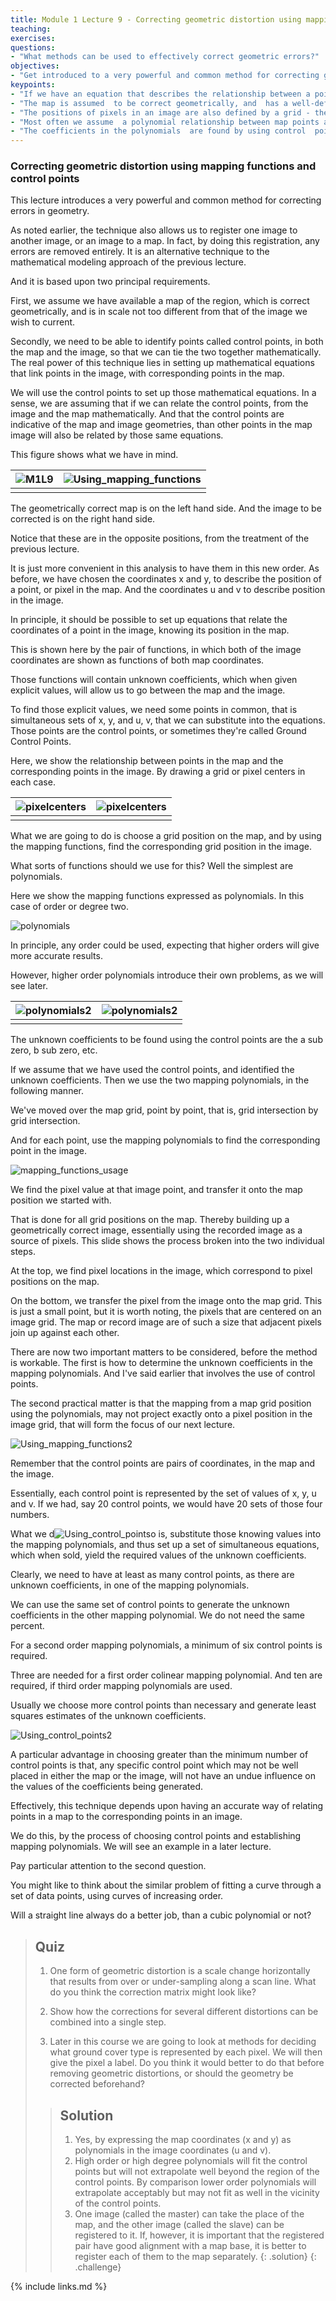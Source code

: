 ```yaml
---
title: Module 1 Lecture 9 - Correcting geometric distortion using mapping functions and control points
teaching: 
exercises: 
questions:
- "What methods can be used to effectively correct geometric errors?"
objectives:
- "Get introduced to a very powerful and common method for correcting geometrical errors"
keypoints:
- "If we have an equation that describes the relationship between a point in a map  and the corresponding point in a recorded  image  then it should be possible  to correct geometric errors in the image by relocating image pixels onto the map grid."
- "The map is assumed  to be correct geometrically, and  has a well-defined grid, such as Universal Transverse Mercator (UTM) coordinates."
- "The positions of pixels in an image are also defined by a grid - their line and position numbers."
- "Most often we assume  a polynomial relationship between map points and image points."
- "The coefficients in the polynomials  are found by using control  points (CPs), sometimes called ground control points (GCPs), which are features that are easily identified and for which the map and image coordinates are known."
---
```


### Correcting geometric distortion using mapping functions and control points

This lecture introduces a very powerful and common method for correcting errors in geometry. 

As noted earlier, the technique also allows us to register one image to another image, or an image to a map. In fact, by doing this registration, any errors are removed entirely. It is an alternative technique to the mathematical modeling approach of the previous lecture. 

And it is based upon two principal requirements. 

First, we assume we have available a map of the region, which is correct geometrically, and is in scale not too different from that of the image we wish to current. 

Secondly, we need to be able to identify points called control points, in both the map and the image, so that we can tie the two together mathematically. The real power of this technique lies in setting up mathematical equations that link points in the image, with corresponding points in the map. 

We will use the control points to set up those mathematical equations. In a sense, we are assuming that if we can relate the control points, from the image and the map mathematically. And that the control points are indicative of the map and image geometries, than other points in the map image will also be related by those same equations. 

This figure shows what we have in mind. 

| ![M1L9](..\fig\Lec_9\Using_mapping_functions.gif) | ![Using_mapping_functions](..\fig\Lec_9\Using_mapping_functions.png) |
| ------------------------------------------------- | ------------------------------------------------------------ |
|                                                   |                                                              |

The geometrically correct map is on the left hand side. And the image to be corrected is on the right hand side. 

Notice that these are in the opposite positions, from the treatment of the previous lecture. 

It is just more convenient in this analysis to have them in this new order. As before, we have chosen the coordinates x and y, to describe the position of a point, or pixel in the map. And the coordinates u and v to describe position in the image. 

In principle, it should be possible to set up equations that relate the coordinates of a point in the image, knowing its position in the map. 

This is shown here by the pair of functions, in which both of the image coordinates are shown as functions of both map coordinates. 

Those functions will contain unknown coefficients, which when given explicit values, will allow us to go between the map and the image. 

To find those explicit values, we need some points in common, that is simultaneous sets of x, y, and u, v, that we can substitute into the equations. Those points are the control points, or sometimes they're called Ground Control Points. 

Here, we show the relationship between points in the map and the corresponding points in the image. By drawing a grid or pixel centers in each case. 

| ![pixelcenters](..\fig\Lec_9\pixelcenters.gif) | ![pixelcenters](..\fig\Lec_9\pixelcenters.png) |
| ---------------------------------------------- | ---------------------------------------------- |
|                                                |                                                |

What we are going to do is choose a grid position on the map, and by using the mapping functions, find the corresponding grid position in the image. 

What sorts of functions should we use for this? Well the simplest are polynomials. 

Here we show the mapping functions expressed as polynomials. In this case of order or degree two. 

![polynomials](..\fig\Lec_9\polynomials.png)

In principle, any order could be used, expecting that higher orders will give more accurate results. 

However, higher order polynomials introduce their own problems, as we will see later. 

| ![polynomials2](..\fig\Lec_9\polynomials2.gif) | ![polynomials2](..\fig\Lec_9\polynomials2.png) |
| ---------------------------------------------- | ---------------------------------------------- |
|                                                |                                                |

The unknown coefficients to be found using the control points are the a sub zero, b sub zero, etc. 

If we assume that we have used the control points, and identified the unknown coefficients. Then we use the two mapping polynomials, in the following manner. 

We've moved over the map grid, point by point, that is, grid intersection by grid intersection. 

And for each point, use the mapping polynomials to find the corresponding point in the image.

![mapping_functions_usage](..\fig\Lec_9\mapping_functions_usage.png)

We find the pixel value at that image point, and transfer it onto the map position we started with.

That is done for all grid positions on the map. Thereby building up a geometrically correct image, essentially using the recorded image as a source of pixels. This slide shows the process broken into the two individual steps. 

At the top, we find pixel locations in the image, which correspond to pixel positions on the map. 

On the bottom, we transfer the pixel from the image onto the map grid. This is just a small point, but it is worth noting, the pixels that are centered on an image grid. The map or record image are of such a size that adjacent pixels join up against each other. 

There are now two important matters to be considered, before the method is workable. The first is how to determine the unknown coefficients in the mapping polynomials. And I've said earlier that involves the use of control points. 

The second practical matter is that the mapping from a map grid position using the polynomials, may not project exactly onto a pixel position in the image grid, that will form the focus of our next lecture. 

![Using_mapping_functions2](..\fig\Lec_9\Using_mapping_functions2.png)

Remember that the control points are pairs of coordinates, in the map and the image. 

Essentially, each control point is represented by the set of values of x, y, u and v. If we had, say 20 control points, we would have 20 sets of those four numbers. 



What we d![Using_control_points](..\fig\Lec_9\Using_control_points.png)o is, substitute those knowing values into the mapping polynomials, and thus set up a set of simultaneous equations, which when sold, yield the required values of the unknown coefficients. 

Clearly, we need to have at least as many control points, as there are unknown coefficients, in one of the mapping polynomials. 

We can use the same set of control points to generate the unknown coefficients in the other mapping polynomial. We do not need the same percent. 

For a second order mapping polynomials, a minimum of six control points is required. 

Three are needed for a first order colinear mapping polynomial. And ten are required, if third order mapping polynomials are used. 

Usually we choose more control points than necessary and generate least squares estimates of the unknown coefficients. 

![Using_control_points2](..\fig\Lec_9\Using_control_points2.png)

A particular advantage in choosing greater than the minimum number of control points is that, any specific control point which may not be well placed in either the map or the image, will not have an undue influence on the values of the coefficients being generated. 

Effectively, this technique depends upon having an accurate way of relating points in a map to the corresponding points in an image. 

We do this, by the process of choosing control points and establishing mapping polynomials. We will see an example in a later lecture. 

Pay particular attention to the second question. 

You might like to think about the similar problem of fitting a curve through a set of data points, using curves of increasing order.

Will a straight line always do a better job, than a cubic polynomial or not? 



> ## Quiz
>
> 1. One form of geometric distortion is a scale change  horizontally that results from over or under-sampling along  a scan line.  What do you think the correction matrix might look like?
>
> 2.  Show how the corrections for several different distortions can be combined into a single
>     step.
>
> 3.  Later in this course we are going to look at methods for deciding what ground cover type is represented by each pixel.  We will then give the pixel  a label.  Do you think  it would better to do that before removing geometric distortions, or should the geometry be corrected beforehand?
>
> > ## Solution
> >
> > 1. Yes, by expressing the map coordinates (x and y) as polynomials in the image coordinates (u and v).
> > 2. High order or high degree polynomials will fit the control points but will not extrapolate well beyond the region of the control points.  By comparison lower order polynomials will extrapolate acceptably but may not fit as well in the vicinity of the control points.
> > 3. One image (called the master) can take the place of the map, and the other image (called the slave) can be registered to it.  If, however, it is important that the registered pair have good alignment with a map base, it is better to register each of them to the map separately.
> {: .solution}
{: .challenge}

{% include links.md %}
